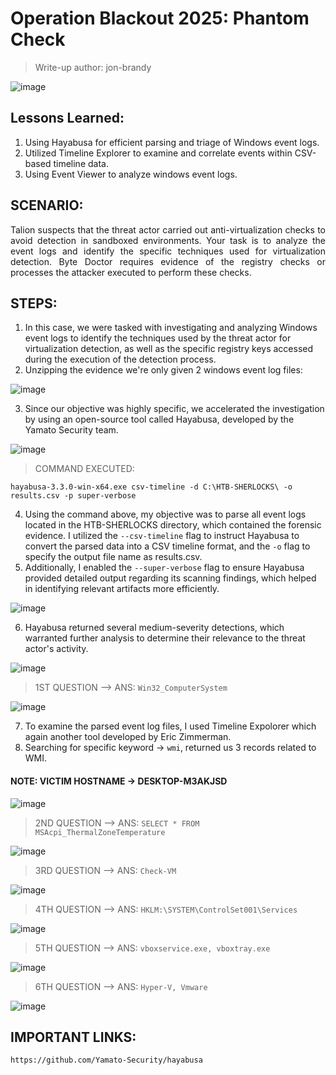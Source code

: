 # Operation Blackout 2025: Phantom Check
> Write-up author: jon-brandy

![image](https://github.com/user-attachments/assets/fe403e78-3986-488e-8b3d-9013333fbb80)


## Lessons Learned:
1. Using Hayabusa for efficient parsing and triage of Windows event logs.
2. Utilized Timeline Explorer to examine and correlate events within CSV-based timeline data.
3. Using Event Viewer to analyze windows event logs.

## SCENARIO:

<p align="justify">Talion suspects that the threat actor carried out anti-virtualization checks to avoid detection in sandboxed environments. Your task is to analyze the event logs and identify the specific techniques used for virtualization detection. Byte Doctor requires evidence of the registry checks or processes the attacker executed to perform these checks.</p>


## STEPS:
1. In this case, we were tasked with investigating and analyzing Windows event logs to identify the techniques used by the threat actor for virtualization detection, as well as the specific registry keys accessed during the execution of the detection process.
2. Unzipping the evidence we're only given 2 windows event log files:

![image](https://github.com/user-attachments/assets/1769ddce-d418-47fc-90c5-bfcb56269969)

3. Since our objective was highly specific, we accelerated the investigation by using an open-source tool called Hayabusa, developed by the Yamato Security team.

 ![image](https://github.com/user-attachments/assets/a3bf7b87-4cf5-41cc-a238-7a80e5925ef6)


> COMMAND EXECUTED:

```
hayabusa-3.3.0-win-x64.exe csv-timeline -d C:\HTB-SHERLOCKS\ -o results.csv -p super-verbose
```

4. Using the command above, my objective was to parse all event logs located in the HTB-SHERLOCKS directory, which contained the forensic evidence. I utilized the `--csv-timeline` flag to instruct Hayabusa to convert the parsed data into a CSV timeline format, and the `-o` flag to specify the output file name as results.csv.
5. Additionally, I enabled the `--super-verbose` flag to ensure Hayabusa provided detailed output regarding its scanning findings, which helped in identifying relevant artifacts more efficiently. 

![image](https://github.com/user-attachments/assets/c683c4b8-b232-4d3b-8aa7-a315de47a935)


6. Hayabusa returned several medium-severity detections, which warranted further analysis to determine their relevance to the threat actor's activity.

![image](https://github.com/user-attachments/assets/1f7eb425-5e68-4717-92a1-d92c95f8d83c)


> 1ST QUESTION --> ANS: `Win32_ComputerSystem`

![image](https://github.com/user-attachments/assets/4b91cf43-bc23-4f50-976c-b0205aa90c7c)


7. To examine the parsed event log files, I used Timeline Expolorer which again another tool developed by Eric Zimmerman.
8. Searching for specific keyword -> `wmi`, returned us 3 records related to WMI. 

#### NOTE: VICTIM HOSTNAME -> DESKTOP-M3AKJSD

![image](https://github.com/user-attachments/assets/7ad9fd8a-55e9-4196-89f4-34b58ae4662a)


> 2ND QUESTION --> ANS: `SELECT * FROM MSAcpi_ThermalZoneTemperature`

![image](https://github.com/user-attachments/assets/3aea3779-33b0-4e20-b5c2-fa9e4ef95be3)


> 3RD QUESTION --> ANS: `Check-VM`

![image](https://github.com/user-attachments/assets/b2a0c8d7-82d8-45be-ba3b-6e2edc54d851)


> 4TH QUESTION --> ANS: `HKLM:\SYSTEM\ControlSet001\Services`

![image](https://github.com/user-attachments/assets/924bdd14-0dc6-4088-bd11-1a77552ad347)

> 5TH QUESTION --> ANS: `vboxservice.exe, vboxtray.exe`

![image](https://github.com/user-attachments/assets/41612f92-abf9-40a5-ad9a-fd1117fcb0a5)


> 6TH QUESTION --> ANS: `Hyper-V, Vmware`

![image](https://github.com/user-attachments/assets/e5505f9c-9cb4-46e6-9f53-6dbc65bfca95)


## IMPORTANT LINKS:

```
https://github.com/Yamato-Security/hayabusa
```
